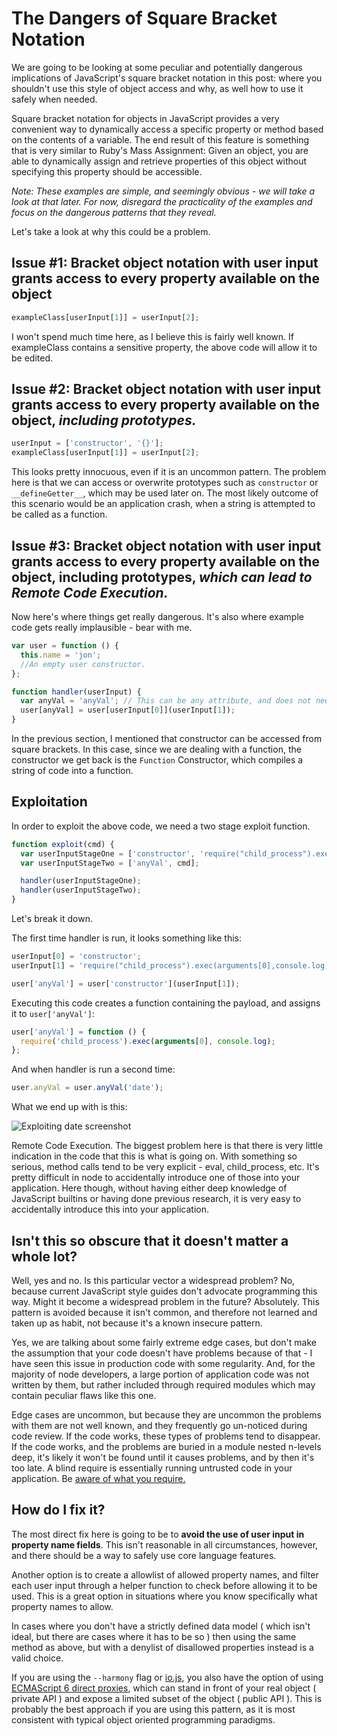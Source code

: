 # The Dangers of Square Bracket Notation

We are going to be looking at some peculiar and potentially dangerous implications of JavaScript's square bracket notation in this post: where you shouldn't use this style of object access and why, as well how to use it safely when needed.

Square bracket notation for objects in JavaScript provides a very convenient way to dynamically access a specific property or method based on the contents of a variable. The end result of this feature is something that is very similar to Ruby's Mass Assignment: Given an object, you are able to dynamically assign and retrieve properties of this object without specifying this property should be accessible.

_Note: These examples are simple, and seemingly obvious - we will take a look at that later. For now, disregard the practicality of the examples and focus on the dangerous patterns that they reveal._

Let's take a look at why this could be a problem.

## Issue #1: Bracket object notation with user input grants access to every property available on the object

```js
exampleClass[userInput[1]] = userInput[2];
```

I won't spend much time here, as I believe this is fairly well known. If exampleClass contains a sensitive property, the above code will allow it to be edited.

## Issue #2: Bracket object notation with user input grants access to every property available on the object, **_including prototypes._**

```js
userInput = ['constructor', '{}'];
exampleClass[userInput[1]] = userInput[2];
```

This looks pretty innocuous, even if it is an uncommon pattern. The problem here is that we can access or overwrite prototypes such as `constructor` or `__defineGetter__`, which may be used later on. The most likely outcome of this scenario would be an application crash, when a string is attempted to be called as a function.

## Issue #3: Bracket object notation with user input grants access to every property available on the object, including prototypes, **_which can lead to Remote Code Execution._**

Now here's where things get really dangerous. It's also where example code gets really implausible - bear with me.

```js
var user = function () {
  this.name = 'jon';
  //An empty user constructor.
};

function handler(userInput) {
  var anyVal = 'anyVal'; // This can be any attribute, and does not need to be user controlled.
  user[anyVal] = user[userInput[0]](userInput[1]);
}
```

In the previous section, I mentioned that constructor can be accessed from square brackets. In this case, since we are dealing with a function, the constructor we get back is the `Function` Constructor, which compiles a string of code into a function.

## Exploitation

In order to exploit the above code, we need a two stage exploit function.

```js
function exploit(cmd) {
  var userInputStageOne = ['constructor', 'require("child_process").exec(arguments[0],console.log)'];
  var userInputStageTwo = ['anyVal', cmd];

  handler(userInputStageOne);
  handler(userInputStageTwo);
}
```

Let's break it down.

The first time handler is run, it looks something like this:

```js
userInput[0] = 'constructor';
userInput[1] = 'require("child_process").exec(arguments[0],console.log)';

user['anyVal'] = user['constructor'](userInput[1]);
```

Executing this code creates a function containing the payload, and assigns it to `user['anyVal']`:

```js
user['anyVal'] = function () {
  require('child_process').exec(arguments[0], console.log);
};
```

And when handler is run a second time:

```js
user.anyVal = user.anyVal('date');
```

What we end up with is this:

![Exploiting date screenshot](https://cldup.com/lR_Xp0PwU9.png)

Remote Code Execution. The biggest problem here is that there is very little indication in the code that this is what is going on. With something so serious, method calls tend to be very explicit - eval, child_process, etc. It's pretty difficult in node to accidentally introduce one of those into your application. Here though, without having either deep knowledge of JavaScript builtins or having done previous research, it is very easy to accidentally introduce this into your application.

## Isn't this so obscure that it doesn't matter a whole lot?

Well, yes and no. Is this particular vector a widespread problem? No, because current JavaScript style guides don't advocate programming this way. Might it become a widespread problem in the future? Absolutely. This pattern is avoided because it isn't common, and therefore not learned and taken up as habit, not because it's a known insecure pattern.

Yes, we are talking about some fairly extreme edge cases, but don't make the assumption that your code doesn't have problems because of that - I have seen this issue in production code with some regularity. And, for the majority of node developers, a large portion of application code was not written by them, but rather included through required modules which may contain peculiar flaws like this one.

Edge cases are uncommon, but because they are uncommon the problems with them are not well known, and they frequently go un-noticed during code review. If the code works, these types of problems tend to disappear. If the code works, and the problems are buried in a module nested n-levels deep, it's likely it won't be found until it causes problems, and by then it's too late. A blind require is essentially running untrusted code in your application. Be [aware of what you require.](https://requiresafe.com)

## How do I fix it?

The most direct fix here is going to be to **avoid the use of user input in property name fields**. This isn't reasonable in all circumstances, however, and there should be a way to safely use core language features.

Another option is to create a allowlist of allowed property names, and filter each user input through a helper function to check before allowing it to be used. This is a great option in situations where you know specifically what property names to allow.

In cases where you don't have a strictly defined data model ( which isn't ideal, but there are cases where it has to be so ) then using the same method as above, but with a denylist of disallowed properties instead is a valid choice.

If you are using the `--harmony` flag or [io.js](https://iojs.org/), you also have the option of using [ECMAScript 6 direct proxies](http://wiki.ecmascript.org/doku.php?id=harmony:direct_proxies), which can stand in front of your real object ( private API ) and expose a limited subset of the object ( public API ). This is probably the best approach if you are using this pattern, as it is most consistent with typical object oriented programming paradigms.
